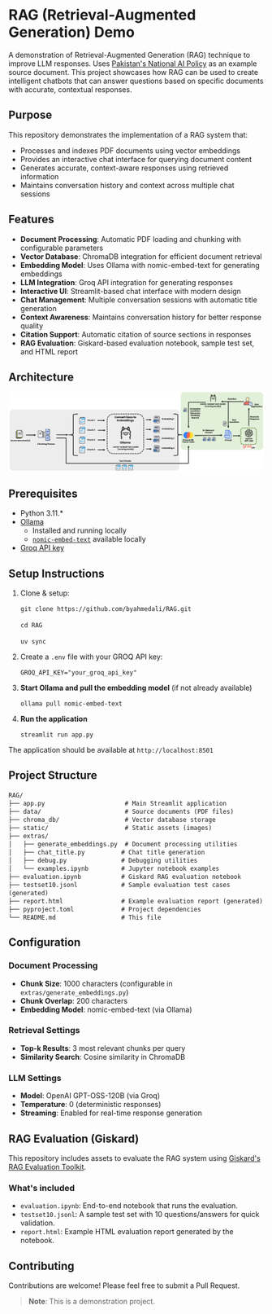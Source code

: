 # RAG (Retrieval-Augmented Generation) Demo

A demonstration of Retrieval-Augmented Generation (RAG) technique to improve LLM responses. Uses [Pakistan's National AI Policy](https://moitt.gov.pk/SiteImage/Misc/files/National%20AI%20Policy%20Consultation%20Draft%20V1.pdf) as an example source document. This project showcases how RAG can be used to create intelligent chatbots that can answer questions based on specific documents with accurate, contextual responses.

## Purpose

This repository demonstrates the implementation of a RAG system that:
- Processes and indexes PDF documents using vector embeddings
- Provides an interactive chat interface for querying document content
- Generates accurate, context-aware responses using retrieved information
- Maintains conversation history and context across multiple chat sessions

## Features

- **Document Processing**: Automatic PDF loading and chunking with configurable parameters
- **Vector Database**: ChromaDB integration for efficient document retrieval
- **Embedding Model**: Uses Ollama with nomic-embed-text for generating embeddings
- **LLM Integration**: Groq API integration for generating responses
- **Interactive UI**: Streamlit-based chat interface with modern design
- **Chat Management**: Multiple conversation sessions with automatic title generation
- **Context Awareness**: Maintains conversation history for better response quality
- **Citation Support**: Automatic citation of source sections in responses
 - **RAG Evaluation**: Giskard-based evaluation notebook, sample test set, and HTML report

## Architecture
![Architecture](./static/architecture.png)

## Prerequisites

- Python 3.11.*
- [Ollama](https://ollama.ai/)
    - Installed and running locally
    - [`nomic-embed-text`](https://ollama.com/library/nomic-embed-text) available locally
- [Groq API key](https://console.groq.com/keys)


## Setup Instructions
1. Clone & setup:
    ```
    git clone https://github.com/byahmedali/RAG.git

    cd RAG

    uv sync
    ```

2. Create a `.env` file with your GROQ API key:
    ```
    GROQ_API_KEY="your_groq_api_key"
    ```

3. **Start Ollama and pull the embedding model** (if not already available)
   ```
   ollama pull nomic-embed-text
   ```

4. **Run the application**
   ```
   streamlit run app.py
   ```

The application should be available at `http://localhost:8501`

## Project Structure

```
RAG/
├── app.py                      # Main Streamlit application
├── data/                       # Source documents (PDF files)
├── chroma_db/                  # Vector database storage
├── static/                     # Static assets (images)
├── extras/
│   ├── generate_embeddings.py  # Document processing utilities
│   ├── chat_title.py          # Chat title generation
│   ├── debug.py               # Debugging utilities
│   └── examples.ipynb         # Jupyter notebook examples
├── evaluation.ipynb           # Giskard RAG evaluation notebook
├── testset10.jsonl            # Sample evaluation test cases (generated)
├── report.html                # Example evaluation report (generated)
├── pyproject.toml             # Project dependencies
└── README.md                  # This file
```

## Configuration

### Document Processing
- **Chunk Size**: 1000 characters (configurable in `extras/generate_embeddings.py`)
- **Chunk Overlap**: 200 characters
- **Embedding Model**: nomic-embed-text (via Ollama)

### Retrieval Settings
- **Top-k Results**: 3 most relevant chunks per query
- **Similarity Search**: Cosine similarity in ChromaDB

### LLM Settings
- **Model**: OpenAI GPT-OSS-120B (via Groq)
- **Temperature**: 0 (deterministic responses)
- **Streaming**: Enabled for real-time response generation

## RAG Evaluation (Giskard)

This repository includes assets to evaluate the RAG system using [Giskard's RAG Evaluation Toolkit](https://docs.giskard.ai/en/latest/open_source/testset_generation/index.html).

### What's included
- `evaluation.ipynb`: End-to-end notebook that runs the evaluation.
- `testset10.jsonl`: A sample test set with 10 questions/answers for quick validation.
- `report.html`: Example HTML evaluation report generated by the notebook.

## Contributing

Contributions are welcome! Please feel free to submit a Pull Request.
> **Note**: This is a demonstration project.
